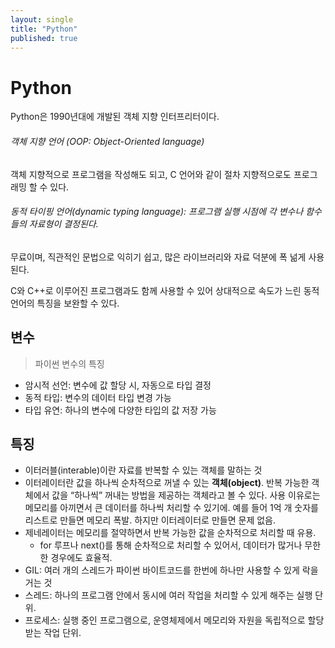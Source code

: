```yaml
---
layout: single
title: "Python"
published: true
---
```


# Python

Python은 1990년대에 개발된 객체 지향 인터프리터이다.

###### 객체 지향 언어 (OOP: Object-Oriented language)

객체 지향적으로 프로그램을 작성해도 되고, C 언어와 같이 절차 지향적으로도 프로그래밍 할 수 있다.

###### 동적 타이핑 언어(dynamic typing language): 프로그램 실행 시점에 각 변수나 함수들의 자료형이 결정된다.

무료이며, 직관적인 문법으로 익히기 쉽고, 많은 라이브러리와 자료 덕분에 폭 넒게 사용된다.

C와 C++로 이루어진 프로그램과도 함께 사용할 수 있어 상대적으로 속도가 느린 동적 언어의 특징을 보완할 수 있다.

## 변수

> 파이썬 변수의 특징

- 암시적 선언: 변수에 값 할당 시, 자동으로 타입 결정
- 동적 타입: 변수의 데이터 타입 변경 가능
- 타입 유연: 하나의 변수에 다양한 타입의 값 저장 가능

## 특징
- 이터러블(interable)이란 자료를 반복할 수 있는 객체를 말하는 것
- 이터레이터란 값을 하나씩 순차적으로 꺼낼 수 있는 **객체(object)**. 반복 가능한 객체에서 값을 “하나씩” 꺼내는 방법을 제공하는 객체라고 볼 수 있다. 사용 이유로는 메모리를 아끼면서 큰 데이터를 하나씩 처리할 수 있기에. 예를 들어 1억 개 숫자를 리스트로 만들면 메모리 폭발. 하지만 이터레이터로 만들면 문제 없음.
- 제네레이터는 메모리를 절약하면서 반복 가능한 값을 순차적으로 처리할 때 유용.
  - for 루프나 next()를 통해 순차적으로 처리할 수 있어서, 데이터가 많거나 무한한 경우에도 효율적.
- GIL: 여러 개의 스레드가 파이썬 바이트코드를 한번에 하나만 사용할 수 있게 락을 거는 것
- 스레드: 하나의 프로그램 안에서 동시에 여러 작업을 처리할 수 있게 해주는 실행 단위.
- 프로세스: 실행 중인 프로그램으로, 운영체제에서 메모리와 자원을 독립적으로 할당받는 작업 단위.
